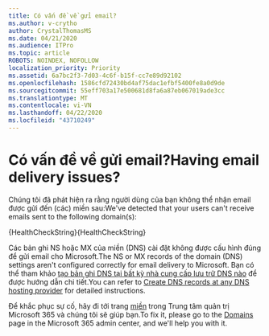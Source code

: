 ```yaml
---
title: Có vấn đề về gửi email?
ms.author: v-crytho
author: CrystalThomasMS
ms.date: 04/21/2020
ms.audience: ITPro
ms.topic: article
ROBOTS: NOINDEX, NOFOLLOW
localization_priority: Priority
ms.assetid: 6a7bc2f3-7d03-4c6f-b15f-cc7e89d92102
ms.openlocfilehash: 1586cfd72430bd4af75dac1efbf5400fe8a0d9de
ms.sourcegitcommit: 55eff703a17e500681d8fa6a87eb067019ade3cc
ms.translationtype: MT
ms.contentlocale: vi-VN
ms.lasthandoff: 04/22/2020
ms.locfileid: "43710249"
---
```

# <a name="having-email-delivery-issues"></a><span data-ttu-id="a6fe5-102">Có vấn đề về gửi email?</span><span class="sxs-lookup"><span data-stu-id="a6fe5-102">Having email delivery issues?</span></span>

<span data-ttu-id="a6fe5-103">Chúng tôi đã phát hiện ra rằng người dùng của bạn không thể nhận email được gửi đến (các) miền sau:</span><span class="sxs-lookup"><span data-stu-id="a6fe5-103">We've detected that your users can't receive emails sent to the following domain(s):</span></span>
  
<span data-ttu-id="a6fe5-104">{HealthCheckString}</span><span class="sxs-lookup"><span data-stu-id="a6fe5-104">{HealthCheckString}</span></span>
  
<span data-ttu-id="a6fe5-105">Các bản ghi NS hoặc MX của miền (DNS) cài đặt không được cấu hình đúng để gửi email cho Microsoft.</span><span class="sxs-lookup"><span data-stu-id="a6fe5-105">The NS or MX records of the domain (DNS) settings aren't configured correctly for email delivery to Microsoft.</span></span> <span data-ttu-id="a6fe5-106">Bạn có thể tham khảo [tạo bản ghi DNS tại bất kỳ nhà cung cấp lưu trữ DNS nào](https://docs.microsoft.com/office365/admin/get-help-with-domains/create-dns-records-at-any-dns-hosting-provider) để được hướng dẫn chi tiết.</span><span class="sxs-lookup"><span data-stu-id="a6fe5-106">You can refer to [Create DNS records at any DNS hosting provider](https://docs.microsoft.com/office365/admin/get-help-with-domains/create-dns-records-at-any-dns-hosting-provider) for detailed instructions.</span></span> 
  
<span data-ttu-id="a6fe5-107">Để khắc phục sự cố, hãy đi tới trang [miền](https://admin.microsoft.com/adminportal/home#/Domains) trong Trung tâm quản trị Microsoft 365 và chúng tôi sẽ giúp bạn.</span><span class="sxs-lookup"><span data-stu-id="a6fe5-107">To fix it, please go to the [Domains](https://admin.microsoft.com/adminportal/home#/Domains) page in the Microsoft 365 admin center, and we'll help you with it.</span></span> 


